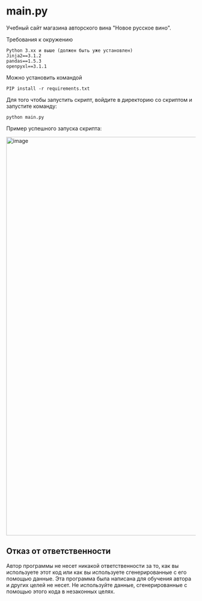 # main.py

Учебный сайт магазина авторского вина "Новое русское вино".

Требования к окружению
```
Python 3.xx и выше (должен быть уже установлен)
Jinja2==3.1.2
pandas==1.5.3
openpyxl==3.1.1
```
Можно установить командой  
``` 
PIP install -r requirements.txt
```

Для того чтобы запустить скрипт, войдите в директорию со скриптом и запустите команду:
```
python main.py
```
Пример успешного запуска скрипта:

<img width="1058" alt="image" src="https://user-images.githubusercontent.com/55636018/221271771-15940ba0-7a4f-4e3b-a937-37185a8292d4.png">

## Отказ от ответственности

Автор программы не несет никакой ответственности за то, как вы используете этот код или как вы используете сгенерированные с его помощью данные. Эта программа была написана для обучения автора и других целей не несет. Не используйте данные, сгенерированные с помощью этого кода в незаконных целях.
